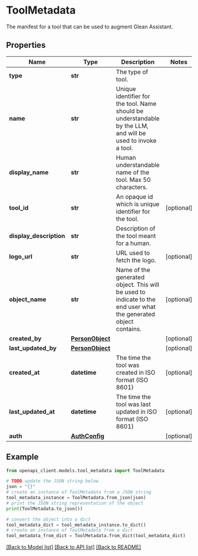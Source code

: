 # ToolMetadata

The manifest for a tool that can be used to augment Glean Assistant.

## Properties

Name | Type | Description | Notes
------------ | ------------- | ------------- | -------------
**type** | **str** | The type of tool. | 
**name** | **str** | Unique identifier for the tool. Name should be understandable by the LLM, and will be used to invoke a tool. | 
**display_name** | **str** | Human understandable name of the tool. Max 50 characters. | 
**tool_id** | **str** | An opaque id which is unique identifier for the tool. | [optional] 
**display_description** | **str** | Description of the tool meant for a human. | 
**logo_url** | **str** | URL used to fetch the logo. | [optional] 
**object_name** | **str** | Name of the generated object. This will be used to indicate to the end user what the generated object contains. | [optional] 
**created_by** | [**PersonObject**](PersonObject.md) |  | [optional] 
**last_updated_by** | [**PersonObject**](PersonObject.md) |  | [optional] 
**created_at** | **datetime** | The time the tool was created in ISO format (ISO 8601) | [optional] 
**last_updated_at** | **datetime** | The time the tool was last updated in ISO format (ISO 8601) | [optional] 
**auth** | [**AuthConfig**](AuthConfig.md) |  | [optional] 

## Example

```python
from openapi_client.models.tool_metadata import ToolMetadata

# TODO update the JSON string below
json = "{}"
# create an instance of ToolMetadata from a JSON string
tool_metadata_instance = ToolMetadata.from_json(json)
# print the JSON string representation of the object
print(ToolMetadata.to_json())

# convert the object into a dict
tool_metadata_dict = tool_metadata_instance.to_dict()
# create an instance of ToolMetadata from a dict
tool_metadata_from_dict = ToolMetadata.from_dict(tool_metadata_dict)
```
[[Back to Model list]](../README.md#documentation-for-models) [[Back to API list]](../README.md#documentation-for-api-endpoints) [[Back to README]](../README.md)


